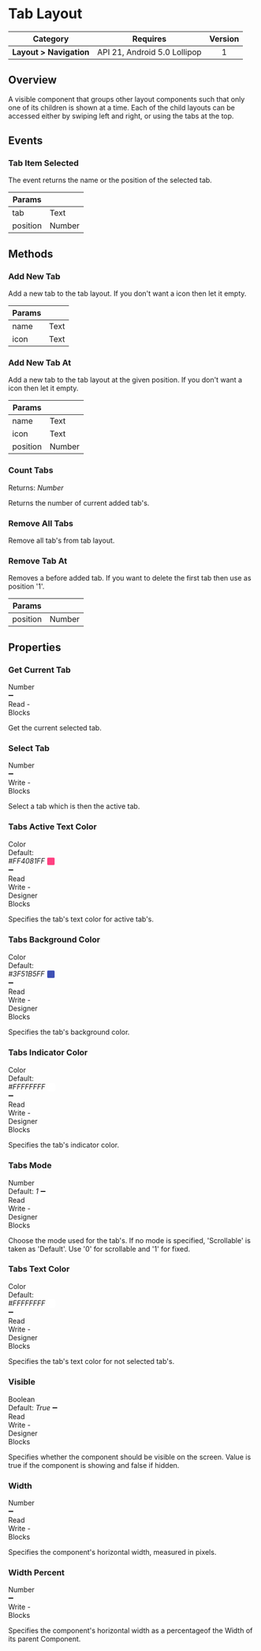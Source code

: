 # Tab Layout

| Category | Requires | Version |
|:--------:|:-------:|:--------:|
|**Layout > Navigation**|<span class="chip chip-any">API 21, Android 5.0 Lollipop</span>|<span class="chip chip-number">1</span>|

## Overview

A visible component that groups other layout components such that only one of its children is shown at a time. Each of the child layouts can be accessed either by swiping left and right, or using the tabs at the top.

## Events

### Tab Item Selected

The event returns the name or the position of the selected tab.

<div class="block" ai2-block="event" not-rendered="true" value="%7B%22componentName%22:%20%22Tab%20Layout%22,%20%22name%22:%20%22Tab%20Item%20Selected%22,%20%22param%22:%20%5B%22tab%22,%20%22position%22%5D%7D"></div>

| Params | []() |
|--------|------|
|tab|<span class="chip chip-text">Text</span>|
|position|<span class="chip chip-number">Number</span>|

## Methods

### Add New Tab

Add a new tab to the tab layout. If you don't want a icon then let it empty.

<div class="block" ai2-block="method" not-rendered="true" value="%7B%22componentName%22:%20%22Tab%20Layout%22,%20%22name%22:%20%22Add%20New%20Tab%22,%20%22output%22:%20false,%20%22param%22:%20%5B%22name%22,%20%22icon%22%5D%7D"></div>

| Params | []() |
|--------|------|
|name|<span class="chip chip-text">Text</span>|
|icon|<span class="chip chip-text">Text</span>|

### Add New Tab At

Add a new tab to the tab layout at the given position. If you don't want a icon then let it empty.

<div class="block" ai2-block="method" not-rendered="true" value="%7B%22componentName%22:%20%22Tab%20Layout%22,%20%22name%22:%20%22Add%20New%20Tab%20At%22,%20%22output%22:%20false,%20%22param%22:%20%5B%22name%22,%20%22icon%22,%20%22position%22%5D%7D"></div>

| Params | []() |
|--------|------|
|name|<span class="chip chip-text">Text</span>|
|icon|<span class="chip chip-text">Text</span>|
|position|<span class="chip chip-number">Number</span>|

### Count Tabs

<span class="chip chip-number">Returns: <i>Number</i></span>

Returns the number of current added tab's.

<div class="block" ai2-block="method" not-rendered="true" value="%7B%22componentName%22:%20%22Tab%20Layout%22,%20%22name%22:%20%22Count%20Tabs%22,%20%22output%22:%20true,%20%22param%22:%20%5B%5D%7D"></div>

### Remove All Tabs

Remove all tab's from tab layout.

<div class="block" ai2-block="method" not-rendered="true" value="%7B%22componentName%22:%20%22Tab%20Layout%22,%20%22name%22:%20%22Remove%20All%20Tabs%22,%20%22output%22:%20false,%20%22param%22:%20%5B%5D%7D"></div>

### Remove Tab At

Removes a before added tab. If you want to delete the first tab then use as position '1'.

<div class="block" ai2-block="method" not-rendered="true" value="%7B%22componentName%22:%20%22Tab%20Layout%22,%20%22name%22:%20%22Remove%20Tab%20At%22,%20%22output%22:%20false,%20%22param%22:%20%5B%22position%22%5D%7D"></div>

| Params | []() |
|--------|------|
|position|<span class="chip chip-number">Number</span>|

## Properties

### Get Current Tab

<span style="user-select: none; white-space:pre-wrap;"><span class="chip chip-number">Number</span> :heavy_minus_sign: <span class="chip chip-rw">Read</span>  - <span class="chip chip-bd">Blocks</span></span>

Get the current selected tab.

<div class="block" ai2-block="property" not-rendered="true" value="%7B%22componentName%22:%20%22Tab%20Layout%22,%20%22name%22:%20%22Get%20Current%20Tab%22,%20%22getter%22:%20true%7D"></div>

### Select Tab

<span style="user-select: none; white-space:pre-wrap;"><span class="chip chip-number">Number</span> :heavy_minus_sign: <span class="chip chip-rw">Write</span>  - <span class="chip chip-bd">Blocks</span></span>

Select a tab which is then the active tab.

<div class="block" ai2-block="property" not-rendered="true" value="%7B%22componentName%22:%20%22Tab%20Layout%22,%20%22name%22:%20%22Select%20Tab%22,%20%22getter%22:%20false%7D"></div>

### Tabs Active Text Color

<span style="user-select: none; white-space:pre-wrap;"><span class="chip chip-color">Color</span> <span class="chip chip-color">Default: <i>#FF4081FF</i>&nbsp;<span style="width: 15px; height: 15px; margin: auto; display: inline-block; border: 1px solid white; vertical-align: middle; border-radius: 3px; background-color: #FF4081;"></span></span> :heavy_minus_sign: <span class="chip chip-rw">Read</span> <span class="chip chip-rw">Write</span>  - <span class="chip chip-bd">Designer</span> <span class="chip chip-bd">Blocks</span></span>

Specifies the tab's text color for active tab's.

<div class="block" ai2-block="property" not-rendered="true" value="%7B%22componentName%22:%20%22Tab%20Layout%22,%20%22name%22:%20%22Tabs%20Active%20Text%20Color%22,%20%22getter%22:%20true%7D"></div>
<div class="block" ai2-block="property" not-rendered="true" value="%7B%22componentName%22:%20%22Tab%20Layout%22,%20%22name%22:%20%22Tabs%20Active%20Text%20Color%22,%20%22getter%22:%20false%7D"></div>

### Tabs Background Color

<span style="user-select: none; white-space:pre-wrap;"><span class="chip chip-color">Color</span> <span class="chip chip-color">Default: <i>#3F51B5FF</i>&nbsp;<span style="width: 15px; height: 15px; margin: auto; display: inline-block; border: 1px solid white; vertical-align: middle; border-radius: 3px; background-color: #3F51B5;"></span></span> :heavy_minus_sign: <span class="chip chip-rw">Read</span> <span class="chip chip-rw">Write</span>  - <span class="chip chip-bd">Designer</span> <span class="chip chip-bd">Blocks</span></span>

Specifies the tab's background color.

<div class="block" ai2-block="property" not-rendered="true" value="%7B%22componentName%22:%20%22Tab%20Layout%22,%20%22name%22:%20%22Tabs%20Background%20Color%22,%20%22getter%22:%20true%7D"></div>
<div class="block" ai2-block="property" not-rendered="true" value="%7B%22componentName%22:%20%22Tab%20Layout%22,%20%22name%22:%20%22Tabs%20Background%20Color%22,%20%22getter%22:%20false%7D"></div>

### Tabs Indicator Color

<span style="user-select: none; white-space:pre-wrap;"><span class="chip chip-color">Color</span> <span class="chip chip-color">Default: <i>#FFFFFFFF</i>&nbsp;<span style="width: 15px; height: 15px; margin: auto; display: inline-block; border: 1px solid white; vertical-align: middle; border-radius: 3px; background-color: #FFFFFF;"></span></span> :heavy_minus_sign: <span class="chip chip-rw">Read</span> <span class="chip chip-rw">Write</span>  - <span class="chip chip-bd">Designer</span> <span class="chip chip-bd">Blocks</span></span>

Specifies the tab's indicator color.

<div class="block" ai2-block="property" not-rendered="true" value="%7B%22componentName%22:%20%22Tab%20Layout%22,%20%22name%22:%20%22Tabs%20Indicator%20Color%22,%20%22getter%22:%20true%7D"></div>
<div class="block" ai2-block="property" not-rendered="true" value="%7B%22componentName%22:%20%22Tab%20Layout%22,%20%22name%22:%20%22Tabs%20Indicator%20Color%22,%20%22getter%22:%20false%7D"></div>

### Tabs Mode

<span style="user-select: none; white-space:pre-wrap;"><span class="chip chip-number">Number</span> <span class="chip chip-number">Default: <i>1</i></span> :heavy_minus_sign: <span class="chip chip-rw">Read</span> <span class="chip chip-rw">Write</span>  - <span class="chip chip-bd">Designer</span> <span class="chip chip-bd">Blocks</span></span>

Choose the mode used for the tab's. If no mode is specified, 'Scrollable' is taken as 'Default'. Use '0' for scrollable and '1' for fixed.

<div class="block" ai2-block="property" not-rendered="true" value="%7B%22componentName%22:%20%22Tab%20Layout%22,%20%22name%22:%20%22Tabs%20Mode%22,%20%22getter%22:%20true%7D"></div>
<div class="block" ai2-block="property" not-rendered="true" value="%7B%22componentName%22:%20%22Tab%20Layout%22,%20%22name%22:%20%22Tabs%20Mode%22,%20%22getter%22:%20false%7D"></div>

### Tabs Text Color

<span style="user-select: none; white-space:pre-wrap;"><span class="chip chip-color">Color</span> <span class="chip chip-color">Default: <i>#FFFFFFFF</i>&nbsp;<span style="width: 15px; height: 15px; margin: auto; display: inline-block; border: 1px solid white; vertical-align: middle; border-radius: 3px; background-color: #FFFFFF;"></span></span> :heavy_minus_sign: <span class="chip chip-rw">Read</span> <span class="chip chip-rw">Write</span>  - <span class="chip chip-bd">Designer</span> <span class="chip chip-bd">Blocks</span></span>

Specifies the tab's text color for not selected tab's.

<div class="block" ai2-block="property" not-rendered="true" value="%7B%22componentName%22:%20%22Tab%20Layout%22,%20%22name%22:%20%22Tabs%20Text%20Color%22,%20%22getter%22:%20true%7D"></div>
<div class="block" ai2-block="property" not-rendered="true" value="%7B%22componentName%22:%20%22Tab%20Layout%22,%20%22name%22:%20%22Tabs%20Text%20Color%22,%20%22getter%22:%20false%7D"></div>

### Visible

<span style="user-select: none; white-space:pre-wrap;"><span class="chip chip-boolean">Boolean</span> <span class="chip chip-boolean">Default: <i>True</i></span> :heavy_minus_sign: <span class="chip chip-rw">Read</span> <span class="chip chip-rw">Write</span>  - <span class="chip chip-bd">Designer</span> <span class="chip chip-bd">Blocks</span></span>

Specifies whether the component should be visible on the screen. Value is true if the component is showing and false if hidden.

<div class="block" ai2-block="property" not-rendered="true" value="%7B%22componentName%22:%20%22Tab%20Layout%22,%20%22name%22:%20%22Visible%22,%20%22getter%22:%20true%7D"></div>
<div class="block" ai2-block="property" not-rendered="true" value="%7B%22componentName%22:%20%22Tab%20Layout%22,%20%22name%22:%20%22Visible%22,%20%22getter%22:%20false%7D"></div>

### Width

<span style="user-select: none; white-space:pre-wrap;"><span class="chip chip-number">Number</span> :heavy_minus_sign: <span class="chip chip-rw">Read</span> <span class="chip chip-rw">Write</span>  - <span class="chip chip-bd">Blocks</span></span>

Specifies the component's horizontal width, measured in pixels.

<div class="block" ai2-block="property" not-rendered="true" value="%7B%22componentName%22:%20%22Tab%20Layout%22,%20%22name%22:%20%22Width%22,%20%22getter%22:%20true%7D"></div>
<div class="block" ai2-block="property" not-rendered="true" value="%7B%22componentName%22:%20%22Tab%20Layout%22,%20%22name%22:%20%22Width%22,%20%22getter%22:%20false%7D"></div>

### Width Percent

<span style="user-select: none; white-space:pre-wrap;"><span class="chip chip-number">Number</span> :heavy_minus_sign: <span class="chip chip-rw">Write</span>  - <span class="chip chip-bd">Blocks</span></span>

Specifies the component's horizontal width as a percentageof the Width of its parent Component.

<div class="block" ai2-block="property" not-rendered="true" value="%7B%22componentName%22:%20%22Tab%20Layout%22,%20%22name%22:%20%22Width%20Percent%22,%20%22getter%22:%20false%7D"></div>

